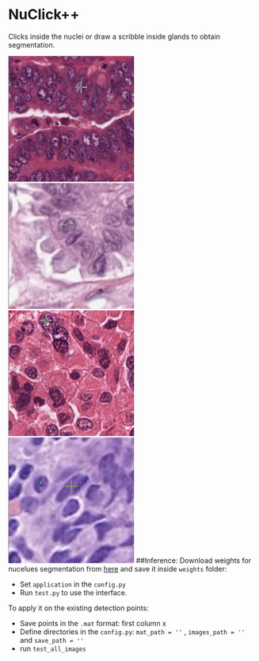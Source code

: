 # NuClick++
 Clicks inside the nuclei or draw a scribble inside glands to obtain segmentation.
 
![alt text](gifs/11.gif "H&E")![alt text](gifs/22.gif "H&E") ![alt text](gifs/33.gif "H&E") ![alt text](gifs/44.gif "H&E") 
 ##Inference:
 Download weights for nucelues segmentation from [here]( https://drive.google.com/open?id=1MGjZs_-2Xo1W9NZqbq_5XLP-VbIo-ltA) and save it inside `weights` folder:
 * Set `application` in the `config.py` 
 * Run `test.py` to use the interface.
 
 To apply it on the existing detection points:
 * Save points in the `.mat` format: first column x 
 * Define directories in the `config.py`:  `mat_path = ''` ,  `images_path = ''` and `save_path = ''`
 * run `test_all_images`
 
